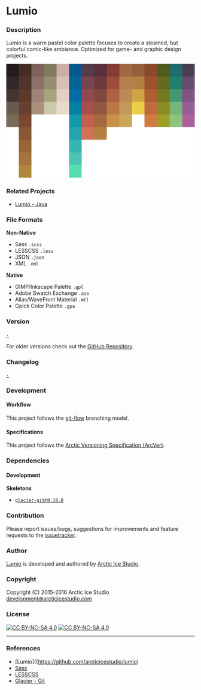 Lumio
=====

### Description
Lumio is a warm pastel color palette focuses to create a steamed, but colorful comic-like ambiance.
Optimized for game- and graphic design projects.

![Lumio](src/main/native/lumio.png)

### Related Projects
  - [Lumio - Java](https://github.com/arcticicestudio/lumio-java)

### File Formats
**Non-Native**
  - Sass `.scss`
  - LESSCSS `.less`
  - JSON `.json`
  - XML `.xml`

**Native**
  - GIMP/Inkscape Palette `.gpl`
  - Adobe Swatch Exchange `.ase`
  - Alias/WaveFront Material `.mtl`
  - Gpick Color Palette `.gpa`

### Version
[`-`](https://github.com/arcticicestudio/lumio/releases/latest)

For older versions check out the [GitHub Repository](https://github.com/arcticicestudio/lumio).

### Changelog
[`-`](CHANGELOG.md)

### Development
#### Workflow
This project follows the [git-flow](http://nvie.com/posts/a-successful-git-branching-model) branching model.

#### Specifications
This project follows the [Arctic Versioning Specification (ArcVer)](https://github.com/arcticicestudio/arcver).

### Dependencies
#### Development
**Skeletons**
  - [`glacier-git@0.18.0`](https://github.com/arcticicestudio/glacier-git)

### Contribution
Please report issues/bugs, suggestions for improvements and feature requests to the [issuetracker](https://github.com/arcticicestudio/lumio/issues).

### Author
[Lumio](https://github.com/arcticicestudio/lumio) is developed and authored by [Arctic Ice Studio](http://arcticicestudio.com).

### Copyright
Copyright (C) 2015-2016 Arctic Ice Studio <development@arcticicestudio.com>

### License
[![CC BY-NC-SA 4.0](http://mirrors.creativecommons.org/presskit/buttons/88x31/svg/by-nc-sa.svg)](http://creativecommons.org/licenses/by-nc-sa/4.0) [![CC BY-NC-SA 4.0](http://www.gnu.org/graphics/gplv3-88x31.png)](http://www.gnu.org/licenses/gpl.txt)

---

### References
  - [Lumio]((https://github.com/arcticicestudio/lumio)
  - [Sass](http://sass-lang.com)
  - [LESSCSS](http://lesscss.org)  
  - [Glacier - Git](https://github.com/arcticicestudio/glacier-git)  
